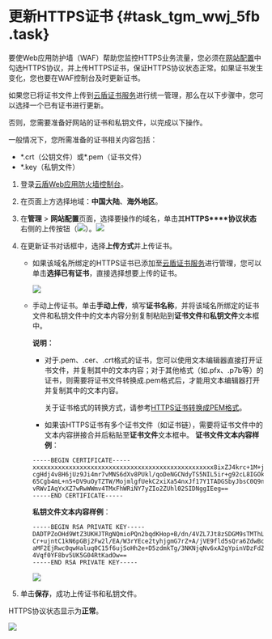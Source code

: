 # 更新HTTPS证书 {#task_tgm_wwj_5fb .task}

要使Web应用防护墙（WAF）帮助您监控HTTPS业务流量，您必须在[网站配置](intl.zh-CN/用户指南/接入WAF/网站配置.md#)中勾选HTTPS协议，并上传HTTPS证书，保证HTTPS协议状态正常。如果证书发生变化，您也要在WAF控制台及时更新证书。

如果您已将证书文件上传到[云盾证书服务](https://yundunnext.console.aliyun.com/?p=casnext)进行统一管理，那么在以下步骤中，您可以选择一个已有证书进行更新。

否则，您需要准备好网站的证书和私钥文件，以完成以下操作。

一般情况下，您所需准备的证书相关内容包括：

-   \*.crt（公钥文件）或\*.pem（证书文件）
-   \*.key（私钥文件）

1.  登录[云盾Web应用防火墙控制台](https://yundun.console.aliyun.com/?p=waf)。 
2.  在页面上方选择地域：**中国大陆**、**海外地区**。 
3.  在**管理** \> **网站配置**页面，选择要操作的域名，单击其**HTTPS****协议状态**右侧的上传按钮（![](http://static-aliyun-doc.oss-cn-hangzhou.aliyuncs.com/assets/img/63378/154382276531794_zh-CN.png)）。![](http://static-aliyun-doc.oss-cn-hangzhou.aliyuncs.com/assets/img/63378/154382276531793_zh-CN.png)

 
4.  在更新证书对话框中，选择**上传方式**并上传证书。 
    -   如果该域名所绑定的HTTPS证书已添加至[云盾证书服务](https://yundunnext.console.aliyun.com/?p=casnext)进行管理，您可以单击**选择已有证书**，直接选择想要上传的证书。

        ![](http://static-aliyun-doc.oss-cn-hangzhou.aliyuncs.com/assets/img/63378/154382276531795_zh-CN.png)

    -   手动上传证书。单击**手动上传**，填写**证书名称**，并将该域名所绑定的证书文件和私钥文件中的文本内容分别复制粘贴到**证书文件**和**私钥文件**文本框中。

        **说明：** 

        -   对于.pem、.cer、.crt格式的证书，您可以使用文本编辑器直接打开证书文件，并复制其中的文本内容；对于其他格式（如.pfx、.p7b等）的证书，则需要将证书文件转换成.pem格式后，才能用文本编辑器打开并复制其中的文本内容。

            关于证书格式的转换方式，请参考[HTTPS证书转换成PEM格式](https://www.alibabacloud.com/help/faq-detail/40526.htm)。

        -   如果该HTTPS证书有多个证书文件（如证书链），需要将证书文件中的文本内容拼接合并后粘贴至**证书文件**文本框中。
        **证书文件文本内容样例**：

        ```
        -----BEGIN CERTIFICATE-----
        xxxxxxxxxxxxxxxxxxxxxxxxxxxxxxxxxxxxxxxxxxxxxxxxxx8ixZJ4krc+1M+j2kcubVpsE2
        cgHdj4v8H6jUz9Ji4mr7vMNS6dXv8PUkl/qoDeNGCNdyTS5NIL5ir+g92cL8IGOkjgvhlqt9vc
        65Cgb4mL+n5+DV9uOyTZTW/MojmlgfUekC2xiXa54nxJf17Y1TADGSbyJbsC0Q9nIrHsPl8YKk
        vRWvIAqYxXZ7wRwWWmv4TMxFhWRiNY7yZIo2ZUhl02SIDNggIEeg==
        -----END CERTIFICATE-----
        ```

        **私钥文件文本内容样例**：

        ```
        -----BEGIN RSA PRIVATE KEY-----
        DADTPZoOHd9WtZ3UKHJTRgNQmioPQn2bqdKHop+B/dn/4VZL7Jt8zSDGM9sTMThLyvsmLQKBgQ
        Cr+ujntC1kN6pGBj2Fw2l/EA/W3rYEce2tyhjgmG7rZ+A/jVE9fld5sQra6ZdwBcQJaiygoIYo
        aMF2EjRwc0qwHaluq0C15f6ujSoHh2e+D5zdmkTg/3NKNjqNv6xA2gYpinVDzFdZ9Zujxvuh9o
        4Vqf0YF8bv5UK5G04RtKadOw==
        -----END RSA PRIVATE KEY-----
        ```

        ![](http://static-aliyun-doc.oss-cn-hangzhou.aliyuncs.com/assets/img/63378/154382276531796_zh-CN.png)

5.  单击**保存**，成功上传证书和私钥文件。 

HTTPS协议状态显示为**正常**。

![](http://static-aliyun-doc.oss-cn-hangzhou.aliyuncs.com/assets/img/63378/154382276531803_zh-CN.png)

